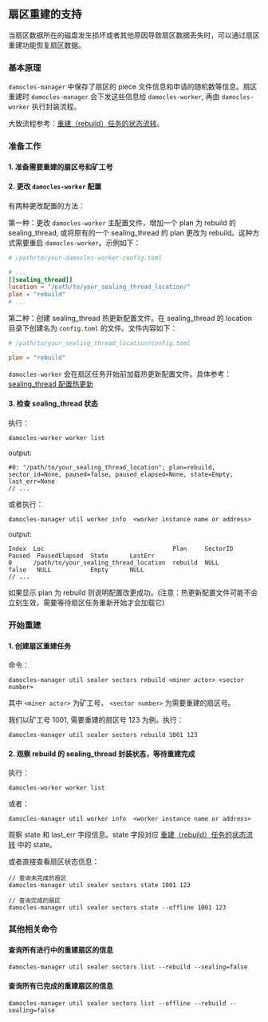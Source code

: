 ## 扇区重建的支持

当扇区数据所在的磁盘发生损坏或者其他原因导致扇区数据丢失时，可以通过扇区重建功能恢复扇区数据。

### 基本原理
`damocles-manager` 中保存了扇区的 piece 文件信息和申请的随机数等信息。扇区重建时 `damocles-manager` 会下发这些信息给 `damocles-worker`, 再由 `damocles-worker` 执行封装流程。


大致流程参考：[重建（rebuild）任务的状态流转](./11.%E4%BB%BB%E5%8A%A1%E7%8A%B6%E6%80%81%E6%B5%81%E8%BD%AC.md#%E9%87%8D%E5%BB%BA-rebuild-%E4%BB%BB%E5%8A%A1%E7%9A%84%E7%8A%B6%E6%80%81%E6%B5%81%E8%BD%AC)。

### 准备工作
#### 1. 准备需要重建的扇区号和矿工号
#### 2. 更改 `damocles-worker` 配置
有两种更改配置的方法：

第一种：更改 `damocles-worker` 主配置文件，增加一个 plan 为 rebuild 的 sealing_thread, 或将原有的一个 sealing_thread 的 plan 更改为 rebuild。这种方式需要重启 `damocles-worker`。示例如下：
```TOML
# /path/to/your-damocles-worker-config.toml

# ...
[[sealing_thread]]
location = "/path/to/your_sealing_thread_location/"
plan = "rebuild"
# ...
```

第二种：创建 sealing_thread 热更新配置文件。在 sealing_thread 的 location 目录下创建名为 `config.toml` 的文件。文件内容如下：
```TOML
# /path/to/your_sealing_thread_location/config.toml

plan = "rebuild"
```
`damocles-worker` 会在扇区任务开始前加载热更新配置文件。具体参考：[sealing_thread 配置热更新](./03.damocles-worker%E7%9A%84%E9%85%8D%E7%BD%AE%E8%A7%A3%E6%9E%90.md#sealing_thread-%E9%85%8D%E7%BD%AE%E7%83%AD%E6%9B%B4%E6%96%B0)

#### 3. 检查 sealing_thread 状态

执行：
```
damocles-worker worker list
```
output:
```
#0: "/path/to/your_sealing_thread_location"; plan=rebuild, sector_id=None, paused=false, paused_elapsed=None, state=Empty, last_err=None
// ...
```
或者执行：
```
damocles-manager util worker info  <worker instance name or address>
```
output:
```
Index  Loc                                    Plan     SectorID       Paused  PausedElapsed  State      LastErr
0      /path/to/your_sealing_thread_location  rebuild  NULL           false   NULL           Empty      NULL
// ...
```
如果显示 plan 为 rebuild 则说明配置改更成功。(注意：热更新配置文件可能不会立刻生效，需要等待扇区任务重新开始才会加载它)

### 开始重建
#### 1. 创建扇区重建任务
命令：
```
damocles-manager util sealer sectors rebuild <miner actor> <sector number>
```
其中 `<miner actor>` 为矿工号， `<sector number>` 为需要重建的扇区号。

我们以矿工号 1001, 需要重建的扇区号 123 为例。执行：
```
damocles-manager util sealer sectors rebuild 1001 123
```

#### 2. 观察 rebuild 的 sealing_thread 封装状态，等待重建完成
执行：
```
damocles-worker worker list
```
或者：
```
damocles-manager util worker info  <worker instance name or address>
```
观察 state 和 last_err 字段信息。state 字段对应 [重建（rebuild）任务的状态流转](./11.%E4%BB%BB%E5%8A%A1%E7%8A%B6%E6%80%81%E6%B5%81%E8%BD%AC.md#%E9%87%8D%E5%BB%BA-rebuild-%E4%BB%BB%E5%8A%A1%E7%9A%84%E7%8A%B6%E6%80%81%E6%B5%81%E8%BD%AC) 中的 state。

或者直接查看扇区状态信息：
```
// 查询未完成的扇区
damocles-manager util sealer sectors state 1001 123

// 查询完成的扇区
damocles-manager util sealer sectors state --offline 1001 123
```

### 其他相关命令
#### 查询所有进行中的重建扇区的信息
```
damocles-manager util sealer sectors list --rebuild --sealing=false
```

#### 查询所有已完成的重建扇区的信息
```
damocles-manager util sealer sectors list --offline --rebuild --sealing=false
```